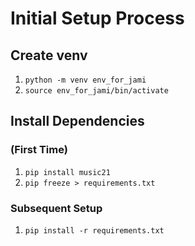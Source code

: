 # Initial Setup Process

## Create venv

1. `python -m venv env_for_jami`
2. `source env_for_jami/bin/activate`

## Install Dependencies

### (First Time)
1. `pip install music21`
2. `pip freeze > requirements.txt`

### Subsequent Setup

1. `pip install -r requirements.txt`